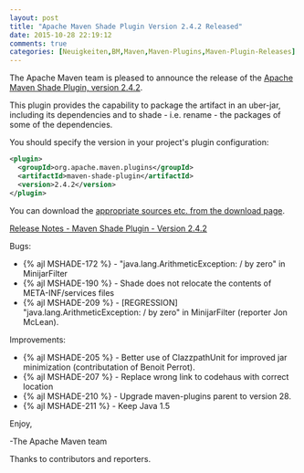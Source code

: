 ```yaml
---
layout: post
title: "Apache Maven Shade Plugin Version 2.4.2 Released"
date: 2015-10-28 22:19:12
comments: true
categories: [Neuigkeiten,BM,Maven,Maven-Plugins,Maven-Plugin-Releases]
---
```

The Apache Maven team is pleased to announce the release of the [Apache
Maven Shade Plugin, version 2.4.2](http://maven.apache.org/plugins/maven-shade-plugin/).

This plugin provides the capability to package the artifact in an uber-jar,
including its dependencies and to shade - i.e. rename - the packages of some of
the dependencies.

You should specify the version in your project's plugin configuration:

``` xml
<plugin>
  <groupId>org.apache.maven.plugins</groupId>
  <artifactId>maven-shade-plugin</artifactId>
  <version>2.4.2</version>
</plugin>
```

<!-- more -->

You can download the [appropriate sources etc. from the download page](http://maven.apache.org/plugins/maven-shade-plugin/download.cgi).
 
[Release Notes - Maven Shade Plugin - Version 2.4.2](https://issues.apache.org/jira/secure/ReleaseNote.jspa?projectId=12317921&version=12333008)

Bugs:

 * {% ajl MSHADE-172 %} -  "java.lang.ArithmeticException: / by zero" in MinijarFilter
 * {% ajl MSHADE-190 %} -  Shade does not relocate the contents of META-INF/services files
 * {% ajl MSHADE-209 %} -  [REGRESSION] "java.lang.ArithmeticException: / by zero" in MinijarFilter (reporter Jon McLean).

Improvements:

 * {% ajl MSHADE-205 %} -  Better use of ClazzpathUnit for improved jar minimization (contributation of Benoit Perrot).
 * {% ajl MSHADE-207 %} -  Replace wrong link to codehaus with correct location
 * {% ajl MSHADE-210 %} -  Upgrade maven-plugins parent to version 28.
 * {% ajl MSHADE-211 %} -  Keep Java 1.5


Enjoy,

-The Apache Maven team

Thanks to contributors and reporters.

